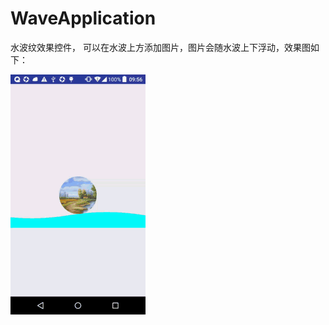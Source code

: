 # WaveApplication
水波纹效果控件，
可以在水波上方添加图片，图片会随水波上下浮动，效果图如下：

![zhoukai1526](https://github.com/zhoukai1526/WaveApplication/blob/master/app/src/main/raw/waveGif.gif)  
